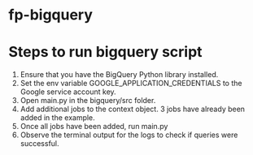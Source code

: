 # fp-bigquery

# Steps to run bigquery script
1. Ensure that you have the BigQuery Python library installed.
2. Set the env variable GOOGLE_APPLICATION_CREDENTIALS to the Google service account key.
3. Open main.py in the bigquery/src folder.
4. Add additional jobs to the context object. 3 jobs have already been added in the example.
5. Once all jobs have been added, run main.py
6. Observe the terminal output for the logs to check if queries were successful.